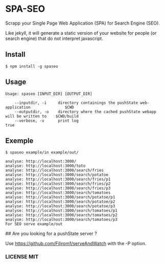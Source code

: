 # SPA-SEO

Scrapp your Single Page Web Application (SPA) for Search Engine (SEO).

Like jekyll, it will generate a static version of your website for
people (or search engine) that do not interpret javascript.

## Install

    $ npm install -g spaseo

## Usage

    Usage: spaseo [INPUT_DIR] [OUTPUT_DIR]

        --inputdir, -i     directory containings the pushState web-application               $CWD
        --outputdir, -o    directory where the cached pushState webapp will be written to    $CWD/build
        --verbose, -v      print log                                                         true


## Exemple

    $ spaseo example/in example/out/

    analyse: http://localhost:3000/
    analyse: http://localhost:3000/toto
    analyse: http://localhost:3000/search/fries
    analyse: http://localhost:3000/search/potatoe
    analyse: http://localhost:3000/search/fries/p1
    analyse: http://localhost:3000/search/fries/p2
    analyse: http://localhost:3000/search/fries/p3
    analyse: http://localhost:3000/search/tomatoes
    analyse: http://localhost:3000/search/potatoe/p1
    analyse: http://localhost:3000/search/potatoe/p2
    analyse: http://localhost:3000/search/potatoe/p3
    analyse: http://localhost:3000/search/tomatoes/p1
    analyse: http://localhost:3000/search/tomatoes/p2
    analyse: http://localhost:3000/search/tomatoes/p3
    For SEO serve example/out

## Are you looking for a pushState server ?

Use <https://github.com/Filirom1/serveAndWatch> with the -P option.

### LICENSE MIT
